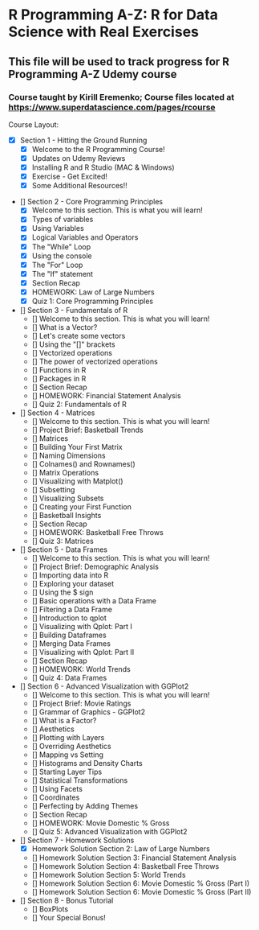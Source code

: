 # R Programming A-Z: R for Data Science with Real Exercises
## This file will be used to track progress for R Programming A-Z Udemy course
### Course taught by Kirill Eremenko; Course files located at https://www.superdatascience.com/pages/rcourse

Course Layout:

- [x] Section 1 - Hitting the Ground Running
	- [x] Welcome to the R Programming Course!
	- [x] Updates on Udemy Reviews
	- [x] Installing R and R Studio (MAC & Windows)
	- [x] Exercise - Get Excited!
	- [x] Some Additional Resources!!
- [] Section 2 - Core Programming Principles
	- [x] Welcome to this section. This is what you will learn!
	- [x] Types of variables
	- [x] Using Variables
	- [x] Logical Variables and Operators
	- [x] The "While" Loop
	- [x] Using the console
	- [x] The "For" Loop
	- [x] The "If" statement
	- [x] Section Recap
	- [x] HOMEWORK: Law of Large Numbers
	- [x] Quiz 1: Core Programming Principles
- [] Section 3 - Fundamentals of R
	- [] Welcome to this section. This is what you will learn!
	- [] What is a Vector?
	- [] Let's create some vectors
	- [] Using the "[]" brackets
	- [] Vectorized operations
	- [] The power of vectorized operations
	- [] Functions in R
	- [] Packages in R
	- [] Section Recap
	- [] HOMEWORK: Financial Statement Analysis
	- [] Quiz 2: Fundamentals of R
- [] Section 4 - Matrices
	- [] Welcome to this section. This is what you will learn!
	- [] Project Brief: Basketball Trends
	- [] Matrices
	- [] Building Your First Matrix
	- [] Naming Dimensions
	- [] Colnames() and Rownames()
	- [] Matrix Operations
	- [] Visualizing with Matplot()
	- [] Subsetting
	- [] Visualizing Subsets
	- [] Creating your First Function
	- [] Basketball Insights
	- [] Section Recap
	- [] HOMEWORK: Basketball Free Throws
	- [] Quiz 3: Matrices
- [] Section 5 - Data Frames
	- [] Welcome to this section. This is what you will learn!
	- [] Project Brief: Demographic Analysis
	- [] Importing data into R
	- [] Exploring your dataset
	- [] Using the $ sign
	- [] Basic operations with a Data Frame
	- [] Filtering a Data Frame
	- [] Introduction to qplot
	- [] Visualizing with Qplot: Part I
	- [] Building Dataframes
	- [] Merging Data Frames
	- [] Visualizing with Qplot: Part II
	- [] Section Recap
	- [] HOMEWORK: World Trends
	- [] Quiz 4: Data Frames
- [] Section 6 - Advanced Visualization with GGPlot2
	- [] Welcome to this section. This is what you will learn!
	- [] Project Brief: Movie Ratings
	- [] Grammar of Graphics - GGPlot2
	- [] What is a Factor?
	- [] Aesthetics
	- [] Plotting with Layers
	- [] Overriding Aesthetics
	- [] Mapping vs Setting
	- [] Histograms and Density Charts
	- [] Starting Layer Tips
	- [] Statistical Transformations
	- [] Using Facets
	- [] Coordinates
	- [] Perfecting by Adding Themes
	- [] Section Recap
	- [] HOMEWORK: Movie Domestic % Gross
	- [] Quiz 5: Advanced Visualization with GGPlot2
- [] Section 7 - Homework Solutions
	- [x] Homework Solution Section 2: Law of Large Numbers
	- [] Homework Solution Section 3: Financial Statement Analysis
	- [] Homework Solution Section 4: Basketball Free Throws
	- [] Homework Solution Section 5: World Trends
	- [] Homework Solution Section 6: Movie Domestic % Gross (Part I)
	- [] Homework Solution Section 6: Movie Domestic % Gross (Part II)
- [] Section 8 - Bonus Tutorial
	- [] BoxPlots
	- [] Your Special Bonus!
